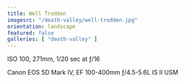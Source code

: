 ```yaml
---
title: Well Trodden
imagesrc: "/death-valley/well-trodden.jpg"
orientation: landscape
featured: false
galleries: [ "death-valley" ]
---
```


ISO 100, 271mm, 1/20 sec at ƒ/16

Canon EOS 5D Mark IV, EF 100-400mm ƒ/4.5-5.6L IS II USM
